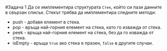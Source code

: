#Задача 1
Да се имплементира  структурата `Стек`, който си пази данните в свързан списък.
Стекът трябва да имплементира следните методи:
- push - добавя елемент в стека.
- pop - връща най-горния елемент на стека, като го изважда от стека.
- peek - връща най-горния елемент на стека, без да го изважда от стека.
- isEmpty - връща `true` ако стека е празен, `false` в другите случаи.
